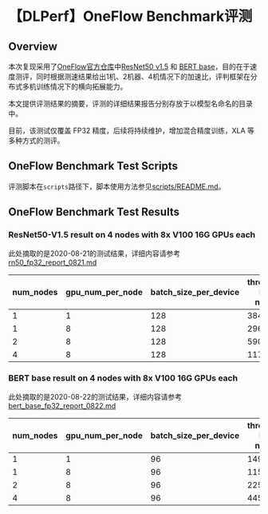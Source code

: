 # 【DLPerf】OneFlow Benchmark评测

## Overview

本次复现采用了[OneFlow官方仓库](https://github.com/Oneflow-Inc/OneFlow-Benchmark/tree/637bb9cdb4cc1582f13bcc171acbc8a8089d9435)中[ResNet50 v1.5](https://github.com/Oneflow-Inc/OneFlow-Benchmark/tree/637bb9cdb4cc1582f13bcc171acbc8a8089d9435/Classification/cnns) 和 [BERT base](https://github.com/Oneflow-Inc/OneFlow-Benchmark/tree/637bb9cdb4cc1582f13bcc171acbc8a8089d9435/LanguageModeling/BERT)，目的在于速度测评，同时根据测速结果给出1机、2机器、4机情况下的加速比，评判框架在分布式多机训练情况下的横向拓展能力。

本文提供评测结果的摘要，评测的详细结果报告分别存放于以模型名命名的目录中。 

目前，该测试仅覆盖 FP32 精度，后续将持续维护，增加混合精度训练，XLA 等多种方式的测评。

## OneFlow Benchmark Test Scripts

评测脚本在`scripts`路径下，脚本使用方法参见[scripts/README.md](./scripts/README.md)。

## OneFlow Benchmark Test Results

### ResNet50-V1.5 result on 4 nodes with 8x V100 16G GPUs each

此处摘取的是2020-08-21的测试结果，详细内容请参考[rn50_fp32_report_0821.md](./ConvNets/rn50_fp32_report_0821.md)

| num_nodes | gpu_num_per_node | batch_size_per_device | throughput <br>FP32 <br>no XLA | speedup |
| --------- | ---------------- | --------------------- | ------------------------------ | ------- |
| 1         | 1                | 128                   | 384.9                          | 1.00    |
| 1         | 8                | 128                   | 2969.5                         | 7.71    |
| 2         | 8                | 128                   | 5906.6                         | 15.35   |
| 4         | 8                | 128                   | 11711.2                        | 30.43   |

### BERT base result on 4 nodes with 8x V100 16G GPUs each

此处摘取的是2020-08-22的测试结果，详细内容请参考[bert_base_fp32_report_0822.md](./BERT/bert_base_fp32_report_0822.md)

| num_nodes | gpu_num_per_node | batch_size_per_device | throughput <br>FP32 <br>no XLA | speedup |
| --------- | ---------------- | --------------------- | ------------------------------ | ------- |
| 1         | 1                | 96                    | 149.8                          | 1.00    |
| 1         | 8                | 96                    | 1158.5                         | 7.73    |
| 2         | 8                | 96                    | 2257.7                         | 15.07   |
| 4         | 8                | 96                    | 4456.0                         | 29.75   |
